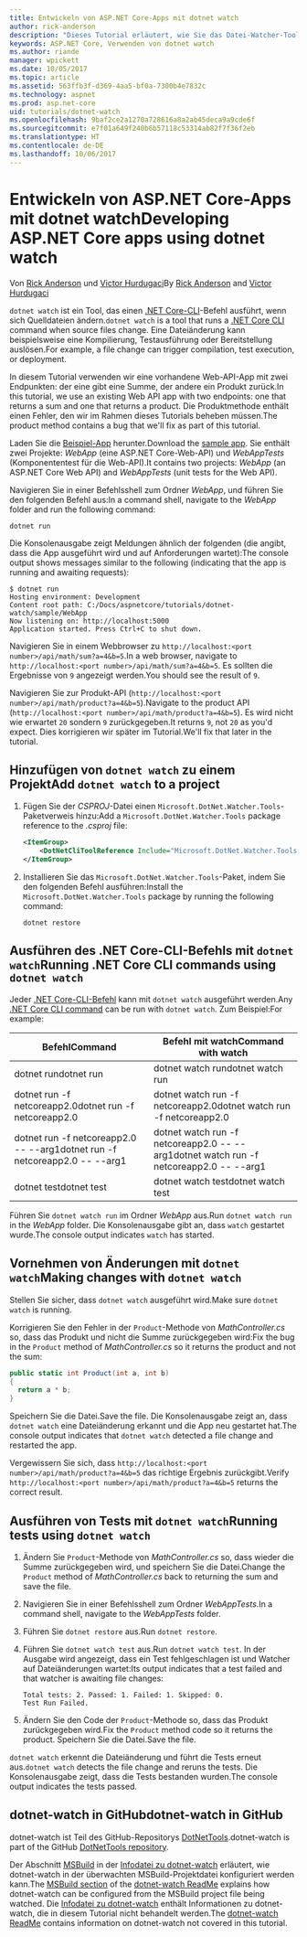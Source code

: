 ```yaml
---
title: Entwickeln von ASP.NET Core-Apps mit dotnet watch
author: rick-anderson
description: "Dieses Tutorial erläutert, wie Sie das Datei-Watcher-Tool (dotnet watch) der .NET Core-CLI in einer ASP.NET Core-Anwendung verwenden."
keywords: ASP.NET Core, Verwenden von dotnet watch
ms.author: riande
manager: wpickett
ms.date: 10/05/2017
ms.topic: article
ms.assetid: 563ffb3f-d369-4aa5-bf0a-7300b4e7832c
ms.technology: aspnet
ms.prod: asp.net-core
uid: tutorials/dotnet-watch
ms.openlocfilehash: 9baf2ce2a1270a728616a8a2ab45deca9a9cde6f
ms.sourcegitcommit: e7f01a649f240b6b57118c53314ab82f7f36f2eb
ms.translationtype: HT
ms.contentlocale: de-DE
ms.lasthandoff: 10/06/2017
---
```

# <a name="developing-aspnet-core-apps-using-dotnet-watch"></a><span data-ttu-id="67539-104">Entwickeln von ASP.NET Core-Apps mit dotnet watch</span><span class="sxs-lookup"><span data-stu-id="67539-104">Developing ASP.NET Core apps using dotnet watch</span></span>

<span data-ttu-id="67539-105">Von [Rick Anderson](https://twitter.com/RickAndMSFT) und [Victor Hurdugaci](https://twitter.com/victorhurdugaci)</span><span class="sxs-lookup"><span data-stu-id="67539-105">By [Rick Anderson](https://twitter.com/RickAndMSFT) and [Victor Hurdugaci](https://twitter.com/victorhurdugaci)</span></span>

<span data-ttu-id="67539-106">`dotnet watch` ist ein Tool, das einen [.NET Core-CLI](/dotnet/core/tools)-Befehl ausführt, wenn sich Quelldateien ändern.</span><span class="sxs-lookup"><span data-stu-id="67539-106">`dotnet watch` is a tool that runs a [.NET Core CLI](/dotnet/core/tools) command when source files change.</span></span> <span data-ttu-id="67539-107">Eine Dateiänderung kann beispielsweise eine Kompilierung, Testausführung oder Bereitstellung auslösen.</span><span class="sxs-lookup"><span data-stu-id="67539-107">For example, a file change can trigger compilation, test execution, or deployment.</span></span>

<span data-ttu-id="67539-108">In diesem Tutorial verwenden wir eine vorhandene Web-API-App mit zwei Endpunkten: der eine gibt eine Summe, der andere ein Produkt zurück.</span><span class="sxs-lookup"><span data-stu-id="67539-108">In this tutorial, we use an existing Web API app with two endpoints: one that returns a sum and one that returns a product.</span></span> <span data-ttu-id="67539-109">Die Produktmethode enthält einen Fehler, den wir im Rahmen dieses Tutorials beheben müssen.</span><span class="sxs-lookup"><span data-stu-id="67539-109">The product method contains a bug that we'll fix as part of this tutorial.</span></span>

<span data-ttu-id="67539-110">Laden Sie die [Beispiel-App](https://github.com/aspnet/Docs/tree/master/aspnetcore/tutorials/dotnet-watch/sample) herunter.</span><span class="sxs-lookup"><span data-stu-id="67539-110">Download the [sample app](https://github.com/aspnet/Docs/tree/master/aspnetcore/tutorials/dotnet-watch/sample).</span></span> <span data-ttu-id="67539-111">Sie enthält zwei Projekte: *WebApp* (eine ASP.NET Core-Web-API) und *WebAppTests* (Komponententest für die Web-API).</span><span class="sxs-lookup"><span data-stu-id="67539-111">It contains two projects: *WebApp* (an ASP.NET Core Web API) and *WebAppTests* (unit tests for the Web API).</span></span>

<span data-ttu-id="67539-112">Navigieren Sie in einer Befehlsshell zum Ordner *WebApp*, und führen Sie den folgenden Befehl aus:</span><span class="sxs-lookup"><span data-stu-id="67539-112">In a command shell, navigate to the *WebApp* folder and run the following command:</span></span>

```console
dotnet run
```

<span data-ttu-id="67539-113">Die Konsolenausgabe zeigt Meldungen ähnlich der folgenden (die angibt, dass die App ausgeführt wird und auf Anforderungen wartet):</span><span class="sxs-lookup"><span data-stu-id="67539-113">The console output shows messages similar to the following (indicating that the app is running and awaiting requests):</span></span>

```console
$ dotnet run
Hosting environment: Development
Content root path: C:/Docs/aspnetcore/tutorials/dotnet-watch/sample/WebApp
Now listening on: http://localhost:5000
Application started. Press Ctrl+C to shut down.
```

<span data-ttu-id="67539-114">Navigieren Sie in einem Webbrowser zu `http://localhost:<port number>/api/math/sum?a=4&b=5`.</span><span class="sxs-lookup"><span data-stu-id="67539-114">In a web browser, navigate to `http://localhost:<port number>/api/math/sum?a=4&b=5`.</span></span> <span data-ttu-id="67539-115">Es sollten die Ergebnisse von `9` angezeigt werden.</span><span class="sxs-lookup"><span data-stu-id="67539-115">You should see the result of `9`.</span></span>

<span data-ttu-id="67539-116">Navigieren Sie zur Produkt-API (`http://localhost:<port number>/api/math/product?a=4&b=5`).</span><span class="sxs-lookup"><span data-stu-id="67539-116">Navigate to the product API (`http://localhost:<port number>/api/math/product?a=4&b=5`).</span></span> <span data-ttu-id="67539-117">Es wird nicht wie erwartet `20` sondern `9` zurückgegeben.</span><span class="sxs-lookup"><span data-stu-id="67539-117">It returns `9`, not `20` as you'd expect.</span></span> <span data-ttu-id="67539-118">Dies korrigieren wir später im Tutorial.</span><span class="sxs-lookup"><span data-stu-id="67539-118">We'll fix that later in the tutorial.</span></span>

## <a name="add-dotnet-watch-to-a-project"></a><span data-ttu-id="67539-119">Hinzufügen von `dotnet watch` zu einem Projekt</span><span class="sxs-lookup"><span data-stu-id="67539-119">Add `dotnet watch` to a project</span></span>

1. <span data-ttu-id="67539-120">Fügen Sie der *CSPROJ*-Datei einen `Microsoft.DotNet.Watcher.Tools`-Paketverweis hinzu:</span><span class="sxs-lookup"><span data-stu-id="67539-120">Add a `Microsoft.DotNet.Watcher.Tools` package reference to the *.csproj* file:</span></span>

    ```xml
    <ItemGroup>
        <DotNetCliToolReference Include="Microsoft.DotNet.Watcher.Tools" Version="2.0.0" />
    </ItemGroup> 
    ```

1. <span data-ttu-id="67539-121">Installieren Sie das `Microsoft.DotNet.Watcher.Tools`-Paket, indem Sie den folgenden Befehl ausführen:</span><span class="sxs-lookup"><span data-stu-id="67539-121">Install the `Microsoft.DotNet.Watcher.Tools` package by running the following command:</span></span>
    
    ```console
    dotnet restore
    ```

## <a name="running-net-core-cli-commands-using-dotnet-watch"></a><span data-ttu-id="67539-122">Ausführen des .NET Core-CLI-Befehls mit `dotnet watch`</span><span class="sxs-lookup"><span data-stu-id="67539-122">Running .NET Core CLI commands using `dotnet watch`</span></span>

<span data-ttu-id="67539-123">Jeder [.NET Core-CLI-Befehl](/dotnet/core/tools#cli-commands) kann mit `dotnet watch` ausgeführt werden.</span><span class="sxs-lookup"><span data-stu-id="67539-123">Any [.NET Core CLI command](/dotnet/core/tools#cli-commands) can be run with `dotnet watch`.</span></span> <span data-ttu-id="67539-124">Zum Beispiel:</span><span class="sxs-lookup"><span data-stu-id="67539-124">For example:</span></span>

| <span data-ttu-id="67539-125">Befehl</span><span class="sxs-lookup"><span data-stu-id="67539-125">Command</span></span> | <span data-ttu-id="67539-126">Befehl mit watch</span><span class="sxs-lookup"><span data-stu-id="67539-126">Command with watch</span></span> |
| ---- | ----- |
| <span data-ttu-id="67539-127">dotnet run</span><span class="sxs-lookup"><span data-stu-id="67539-127">dotnet run</span></span> | <span data-ttu-id="67539-128">dotnet watch run</span><span class="sxs-lookup"><span data-stu-id="67539-128">dotnet watch run</span></span> |
| <span data-ttu-id="67539-129">dotnet run -f netcoreapp2.0</span><span class="sxs-lookup"><span data-stu-id="67539-129">dotnet run -f netcoreapp2.0</span></span> | <span data-ttu-id="67539-130">dotnet watch run -f netcoreapp2.0</span><span class="sxs-lookup"><span data-stu-id="67539-130">dotnet watch run -f netcoreapp2.0</span></span> |
| <span data-ttu-id="67539-131">dotnet run -f netcoreapp2.0 -- --arg1</span><span class="sxs-lookup"><span data-stu-id="67539-131">dotnet run -f netcoreapp2.0 -- --arg1</span></span> | <span data-ttu-id="67539-132">dotnet watch run -f netcoreapp2.0 -- --arg1</span><span class="sxs-lookup"><span data-stu-id="67539-132">dotnet watch run -f netcoreapp2.0 -- --arg1</span></span> |
| <span data-ttu-id="67539-133">dotnet test</span><span class="sxs-lookup"><span data-stu-id="67539-133">dotnet test</span></span> | <span data-ttu-id="67539-134">dotnet watch test</span><span class="sxs-lookup"><span data-stu-id="67539-134">dotnet watch test</span></span> |

<span data-ttu-id="67539-135">Führen Sie `dotnet watch run` im Ordner *WebApp* aus.</span><span class="sxs-lookup"><span data-stu-id="67539-135">Run `dotnet watch run` in the *WebApp* folder.</span></span> <span data-ttu-id="67539-136">Die Konsolenausgabe gibt an, dass `watch` gestartet wurde.</span><span class="sxs-lookup"><span data-stu-id="67539-136">The console output indicates `watch` has started.</span></span>

## <a name="making-changes-with-dotnet-watch"></a><span data-ttu-id="67539-137">Vornehmen von Änderungen mit `dotnet watch`</span><span class="sxs-lookup"><span data-stu-id="67539-137">Making changes with `dotnet watch`</span></span>

<span data-ttu-id="67539-138">Stellen Sie sicher, dass `dotnet watch` ausgeführt wird.</span><span class="sxs-lookup"><span data-stu-id="67539-138">Make sure `dotnet watch` is running.</span></span>

<span data-ttu-id="67539-139">Korrigieren Sie den Fehler in der `Product`-Methode von *MathController.cs* so, dass das Produkt und nicht die Summe zurückgegeben wird:</span><span class="sxs-lookup"><span data-stu-id="67539-139">Fix the bug in the `Product` method of *MathController.cs* so it returns the product and not the sum:</span></span>

```csharp
public static int Product(int a, int b)
{
  return a * b;
} 
```

<span data-ttu-id="67539-140">Speichern Sie die Datei.</span><span class="sxs-lookup"><span data-stu-id="67539-140">Save the file.</span></span> <span data-ttu-id="67539-141">Die Konsolenausgabe zeigt an, dass `dotnet watch` eine Dateiänderung erkannt und die App neu gestartet hat.</span><span class="sxs-lookup"><span data-stu-id="67539-141">The console output indicates that `dotnet watch` detected a file change and restarted the app.</span></span>

<span data-ttu-id="67539-142">Vergewissern Sie sich, dass `http://localhost:<port number>/api/math/product?a=4&b=5` das richtige Ergebnis zurückgibt.</span><span class="sxs-lookup"><span data-stu-id="67539-142">Verify `http://localhost:<port number>/api/math/product?a=4&b=5` returns the correct result.</span></span>

## <a name="running-tests-using-dotnet-watch"></a><span data-ttu-id="67539-143">Ausführen von Tests mit `dotnet watch`</span><span class="sxs-lookup"><span data-stu-id="67539-143">Running tests using `dotnet watch`</span></span>

1. <span data-ttu-id="67539-144">Ändern Sie `Product`-Methode von *MathController.cs* so, dass wieder die Summe zurückgegeben wird, und speichern Sie die Datei.</span><span class="sxs-lookup"><span data-stu-id="67539-144">Change the `Product` method of *MathController.cs* back to returning the sum and save the file.</span></span>
1. <span data-ttu-id="67539-145">Navigieren Sie in einer Befehlsshell zum Ordner *WebAppTests*.</span><span class="sxs-lookup"><span data-stu-id="67539-145">In a command shell, navigate to the *WebAppTests* folder.</span></span>
1. <span data-ttu-id="67539-146">Führen Sie `dotnet restore` aus.</span><span class="sxs-lookup"><span data-stu-id="67539-146">Run `dotnet restore`.</span></span>
1. <span data-ttu-id="67539-147">Führen Sie `dotnet watch test` aus.</span><span class="sxs-lookup"><span data-stu-id="67539-147">Run `dotnet watch test`.</span></span> <span data-ttu-id="67539-148">In der Ausgabe wird angezeigt, dass ein Test fehlgeschlagen ist und Watcher auf Dateiänderungen wartet:</span><span class="sxs-lookup"><span data-stu-id="67539-148">Its output indicates that a test failed and that watcher is awaiting file changes:</span></span>

     ```console
     Total tests: 2. Passed: 1. Failed: 1. Skipped: 0.
     Test Run Failed.
     ```

1. <span data-ttu-id="67539-149">Ändern Sie den Code der `Product`-Methode so, dass das Produkt zurückgegeben wird.</span><span class="sxs-lookup"><span data-stu-id="67539-149">Fix the `Product` method code so it returns the product.</span></span> <span data-ttu-id="67539-150">Speichern Sie die Datei.</span><span class="sxs-lookup"><span data-stu-id="67539-150">Save the file.</span></span>

<span data-ttu-id="67539-151">`dotnet watch` erkennt die Dateiänderung und führt die Tests erneut aus.</span><span class="sxs-lookup"><span data-stu-id="67539-151">`dotnet watch` detects the file change and reruns the tests.</span></span> <span data-ttu-id="67539-152">Die Konsolenausgabe zeigt, dass die Tests bestanden wurden.</span><span class="sxs-lookup"><span data-stu-id="67539-152">The console output indicates the tests passed.</span></span>

## <a name="dotnet-watch-in-github"></a><span data-ttu-id="67539-153">dotnet-watch in GitHub</span><span class="sxs-lookup"><span data-stu-id="67539-153">dotnet-watch in GitHub</span></span>

<span data-ttu-id="67539-154">dotnet-watch ist Teil des GitHub-Repositorys [DotNetTools](https://github.com/aspnet/DotNetTools/tree/dev/src/Microsoft.DotNet.Watcher.Tools).</span><span class="sxs-lookup"><span data-stu-id="67539-154">dotnet-watch is part of the GitHub [DotNetTools repository](https://github.com/aspnet/DotNetTools/tree/dev/src/Microsoft.DotNet.Watcher.Tools).</span></span>

<span data-ttu-id="67539-155">Der Abschnitt [MSBuild](https://github.com/aspnet/DotNetTools/blob/dev/src/Microsoft.DotNet.Watcher.Tools/README.md#msbuild) in der [Infodatei zu dotnet-watch](https://github.com/aspnet/DotNetTools/blob/dev/src/Microsoft.DotNet.Watcher.Tools/README.md) erläutert, wie dotnet-watch in der überwachten MSBuild-Projektdatei konfiguriert werden kann.</span><span class="sxs-lookup"><span data-stu-id="67539-155">The [MSBuild section](https://github.com/aspnet/DotNetTools/blob/dev/src/Microsoft.DotNet.Watcher.Tools/README.md#msbuild) of the [dotnet-watch ReadMe](https://github.com/aspnet/DotNetTools/blob/dev/src/Microsoft.DotNet.Watcher.Tools/README.md) explains how dotnet-watch can be configured from the MSBuild project file being watched.</span></span> <span data-ttu-id="67539-156">Die [Infodatei zu dotnet-watch](https://github.com/aspnet/DotNetTools/blob/dev/src/Microsoft.DotNet.Watcher.Tools/README.md) enthält Informationen zu dotnet-watch, die in diesem Tutorial nicht behandelt werden.</span><span class="sxs-lookup"><span data-stu-id="67539-156">The [dotnet-watch ReadMe](https://github.com/aspnet/DotNetTools/blob/dev/src/Microsoft.DotNet.Watcher.Tools/README.md) contains information on dotnet-watch not covered in this tutorial.</span></span>
